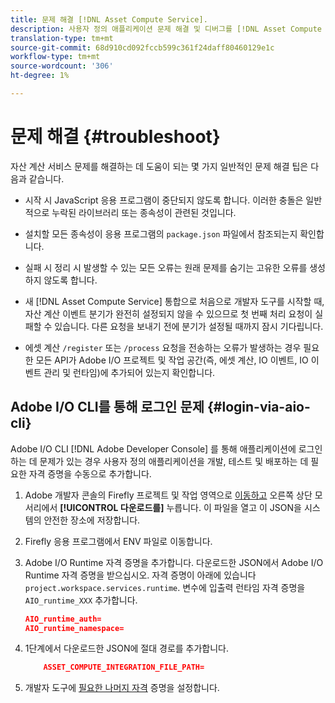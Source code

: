 ```yaml
---
title: 문제 해결 [!DNL Asset Compute Service].
description: 사용자 정의 애플리케이션 문제 해결 및 디버그를 [!DNL Asset Compute Service]사용합니다.
translation-type: tm+mt
source-git-commit: 68d910cd092fccb599c361f24daff80460129e1c
workflow-type: tm+mt
source-wordcount: '306'
ht-degree: 1%

---
```



# 문제 해결 {#troubleshoot}

자산 계산 서비스 문제를 해결하는 데 도움이 되는 몇 가지 일반적인 문제 해결 팁은 다음과 같습니다.

* 시작 시 JavaScript 응용 프로그램이 중단되지 않도록 합니다. 이러한 충돌은 일반적으로 누락된 라이브러리 또는 종속성이 관련된 것입니다.
* 설치할 모든 종속성이 응용 프로그램의 `package.json` 파일에서 참조되는지 확인합니다.
* 실패 시 정리 시 발생할 수 있는 모든 오류는 원래 문제를 숨기는 고유한 오류를 생성하지 않도록 합니다.

* 새 [!DNL Asset Compute Service] 통합으로 처음으로 개발자 도구를 시작할 때, 자산 계산 이벤트 분기가 완전히 설정되지 않을 수 있으므로 첫 번째 처리 요청이 실패할 수 있습니다. 다른 요청을 보내기 전에 분기가 설정될 때까지 잠시 기다립니다.
* 에셋 계산 `/register` 또는 `/process` 요청을 전송하는 오류가 발생하는 경우 필요한 모든 API가 Adobe I/O 프로젝트 및 작업 공간(즉, 에셋 계산, IO 이벤트, IO 이벤트 관리 및 런타임)에 추가되어 있는지 확인합니다.

## Adobe I/O CLI를 통해 로그인 문제 {#login-via-aio-cli}

Adobe I/O CLI [!DNL Adobe Developer Console] 를 [](https://github.com/AdobeDocs/project-firefly/blob/master/getting_started/first_app.md#3-signing-in-from-cli)통해 애플리케이션에 로그인하는 데 문제가 있는 경우 사용자 정의 애플리케이션을 개발, 테스트 및 배포하는 데 필요한 자격 증명을 수동으로 추가합니다.

1. Adobe 개발자 콘솔의 Firefly 프로젝트 및 작업 영역으로 [이동하고](https://console.adobe.io/) 오른쪽 상단 모서리에서 **[!UICONTROL 다운로드를]** 누릅니다. 이 파일을 열고 이 JSON을 시스템의 안전한 장소에 저장합니다.

1. Firefly 응용 프로그램에서 ENV 파일로 이동합니다.

1. Adobe I/O Runtime 자격 증명을 추가합니다. 다운로드한 JSON에서 Adobe I/O Runtime 자격 증명을 받으십시오. 자격 증명이 아래에 있습니다 `project.workspace.services.runtime`. 변수에 입출력 런타임 자격 증명을 `AIO_runtime_XXX` 추가합니다.

   ```json
   AIO_runtime_auth=
   AIO_runtime_namespace=
   ```

1. 1단계에서 다운로드한 JSON에 절대 경로를 추가합니다.

   ```json
       ASSET_COMPUTE_INTEGRATION_FILE_PATH=
   ```

1. 개발자 도구에 [필요한 나머지 자격](develop-custom-application.md) 증명을 설정합니다.

<!-- TBD for later:
Add any best practices for developers in this section:
* Any items to take care of when creating projects.
* Any naming conventions, reserved keywords, etc.?
* Any terms that can become a source of confusion later based on our OOTB naming.

* If required, add limitations for custom applications and spin those off as best practices.
* Do NOT borrow any content from https://git.corp.adobe.com/nui/nui/blob/master/doc/worker_api.md. It is outdated and irrelevant for 3rd party custom applications.
-->
